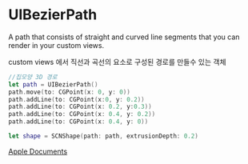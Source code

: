 # UIBezierPath
A path that consists of straight and curved line segments that you can render in your custom views.

custom views 에서 직선과 곡선의 요소로 구성된 경로를 만들수 있는 객체

```Swift
//집모양 3D 경로
let path = UIBezierPath()
path.move(to: CGPoint(x: 0, y: 0))
path.addLine(to: CGPoint(x:0, y: 0.2))
path.addLine(to: CGPoint(x: 0.2, y:0.3))
path.addLine(to: CGPoint(x: 0.4, y: 0.2))
path.addLine(to: CGPoint(x: 0.4, y: 0))

let shape = SCNShape(path: path, extrusionDepth: 0.2)
```

[Apple Documents][apple]

[apple]: https://developer.apple.com/documentation/uikit/uibezierpath
